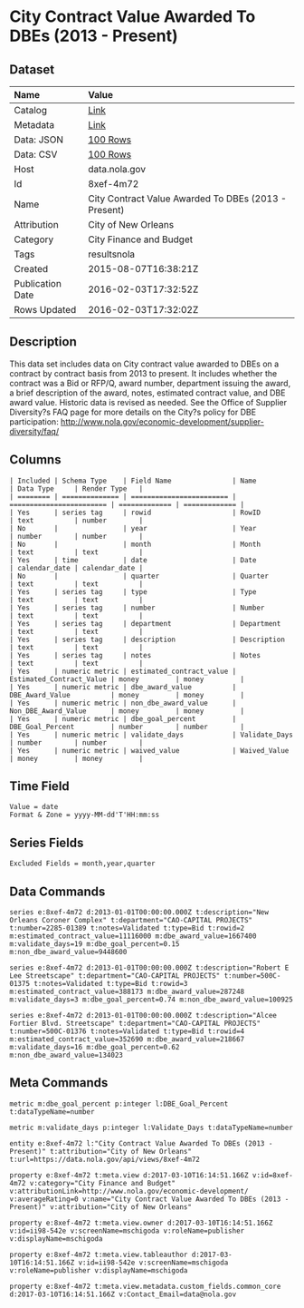 # City Contract Value Awarded To DBEs (2013 - Present)

## Dataset

| Name | Value |
| :--- | :---- |
| Catalog | [Link](https://catalog.data.gov/dataset/city-contract-value-awarded-to-dbes-2013-present) |
| Metadata | [Link](https://data.nola.gov/api/views/8xef-4m72) |
| Data: JSON | [100 Rows](https://data.nola.gov/api/views/8xef-4m72/rows.json?max_rows=100) |
| Data: CSV | [100 Rows](https://data.nola.gov/api/views/8xef-4m72/rows.csv?max_rows=100) |
| Host | data.nola.gov |
| Id | 8xef-4m72 |
| Name | City Contract Value Awarded To DBEs (2013 - Present) |
| Attribution | City of New Orleans |
| Category | City Finance and Budget |
| Tags | resultsnola |
| Created | 2015-08-07T16:38:21Z |
| Publication Date | 2016-02-03T17:32:52Z |
| Rows Updated | 2016-02-03T17:32:02Z |

## Description

This data set includes data on City contract value awarded to DBEs on a contract by contract basis from 2013 to present. It includes whether the contract was a Bid or RFP/Q, award number, department issuing the award, a brief description of the award, notes, estimated contract value, and DBE award value. Historic data is revised as needed. See the Office of Supplier Diversity?s FAQ page for more details on the City?s policy for DBE participation: http://www.nola.gov/economic-development/supplier-diversity/faq/

## Columns

```ls
| Included | Schema Type    | Field Name               | Name                     | Data Type     | Render Type   |
| ======== | ============== | ======================== | ======================== | ============= | ============= |
| Yes      | series tag     | rowid                    | RowID                    | text          | number        |
| No       |                | year                     | Year                     | number        | number        |
| No       |                | month                    | Month                    | text          | text          |
| Yes      | time           | date                     | Date                     | calendar_date | calendar_date |
| No       |                | quarter                  | Quarter                  | text          | text          |
| Yes      | series tag     | type                     | Type                     | text          | text          |
| Yes      | series tag     | number                   | Number                   | text          | text          |
| Yes      | series tag     | department               | Department               | text          | text          |
| Yes      | series tag     | description              | Description              | text          | text          |
| Yes      | series tag     | notes                    | Notes                    | text          | text          |
| Yes      | numeric metric | estimated_contract_value | Estimated_Contract_Value | money         | money         |
| Yes      | numeric metric | dbe_award_value          | DBE_Award_Value          | money         | money         |
| Yes      | numeric metric | non_dbe_award_value      | Non_DBE_Award_Value      | money         | money         |
| Yes      | numeric metric | dbe_goal_percent         | DBE_Goal_Percent         | number        | number        |
| Yes      | numeric metric | validate_days            | Validate_Days            | number        | number        |
| Yes      | numeric metric | waived_value             | Waived_Value             | money         | money         |
```

## Time Field

```ls
Value = date
Format & Zone = yyyy-MM-dd'T'HH:mm:ss
```

## Series Fields

```ls
Excluded Fields = month,year,quarter
```

## Data Commands

```ls
series e:8xef-4m72 d:2013-01-01T00:00:00.000Z t:description="New Orleans Coroner Complex" t:department="CAO-CAPITAL PROJECTS" t:number=2285-01389 t:notes=Validated t:type=Bid t:rowid=2 m:estimated_contract_value=11116000 m:dbe_award_value=1667400 m:validate_days=19 m:dbe_goal_percent=0.15 m:non_dbe_award_value=9448600

series e:8xef-4m72 d:2013-01-01T00:00:00.000Z t:description="Robert E Lee Streetscape" t:department="CAO-CAPITAL PROJECTS" t:number=500C-01375 t:notes=Validated t:type=Bid t:rowid=3 m:estimated_contract_value=388173 m:dbe_award_value=287248 m:validate_days=3 m:dbe_goal_percent=0.74 m:non_dbe_award_value=100925

series e:8xef-4m72 d:2013-01-01T00:00:00.000Z t:description="Alcee Fortier Blvd. Streetscape" t:department="CAO-CAPITAL PROJECTS" t:number=500C-01376 t:notes=Validated t:type=Bid t:rowid=4 m:estimated_contract_value=352690 m:dbe_award_value=218667 m:validate_days=16 m:dbe_goal_percent=0.62 m:non_dbe_award_value=134023
```

## Meta Commands

```ls
metric m:dbe_goal_percent p:integer l:DBE_Goal_Percent t:dataTypeName=number

metric m:validate_days p:integer l:Validate_Days t:dataTypeName=number

entity e:8xef-4m72 l:"City Contract Value Awarded To DBEs (2013 - Present)" t:attribution="City of New Orleans" t:url=https://data.nola.gov/api/views/8xef-4m72

property e:8xef-4m72 t:meta.view d:2017-03-10T16:14:51.166Z v:id=8xef-4m72 v:category="City Finance and Budget" v:attributionLink=http://www.nola.gov/economic-development/ v:averageRating=0 v:name="City Contract Value Awarded To DBEs (2013 - Present)" v:attribution="City of New Orleans"

property e:8xef-4m72 t:meta.view.owner d:2017-03-10T16:14:51.166Z v:id=ii98-542e v:screenName=mschigoda v:roleName=publisher v:displayName=mschigoda

property e:8xef-4m72 t:meta.view.tableauthor d:2017-03-10T16:14:51.166Z v:id=ii98-542e v:screenName=mschigoda v:roleName=publisher v:displayName=mschigoda

property e:8xef-4m72 t:meta.view.metadata.custom_fields.common_core d:2017-03-10T16:14:51.166Z v:Contact_Email=data@nola.gov
```